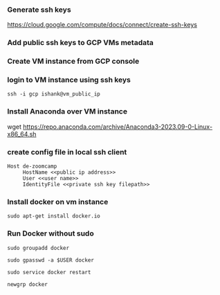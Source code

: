 ### Generate ssh keys
https://cloud.google.com/compute/docs/connect/create-ssh-keys
### Add public ssh keys to GCP VMs metadata


### Create VM instance from GCP console

### login to VM instance using ssh keys
`ssh -i gcp ishank@vm_public_ip`

### Install Anaconda over VM instance
wget https://repo.anaconda.com/archive/Anaconda3-2023.09-0-Linux-x86_64.sh

### create config file in local ssh client


    Host de-zoomcamp
         HostName <<public ip address>>
         User <<user name>>
         IdentityFile <<private ssh key filepath>>


### Install docker on vm instance

`sudo apt-get install docker.io`

### Run Docker without sudo

`sudo groupadd docker`

`sudo gpasswd -a $USER docker`

`sudo service docker restart`

`newgrp docker`

